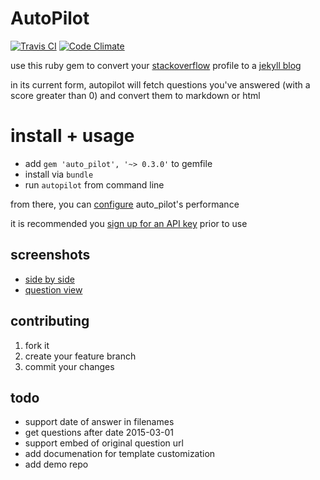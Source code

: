 # AutoPilot
[![Travis CI](https://travis-ci.org/lfender6445/auto_pilot.svg?branch=master)](https://travis-ci.org/lfender6445/auto_pilot)
[![Code Climate](https://codeclimate.com/github/lfender6445/auto_pilot/badges/gpa.svg)](https://codeclimate.com/github/lfender6445/auto_pilot)
<!--
[![Test Coverage](https://codeclimate.com/github/lfender6445/auto_pilot/badges/coverage.svg)](https://codeclimate.com/github/lfender6445/auto_pilot)
-->

use this ruby gem to convert your [stackoverflow](http://www.stackoverflow.com/) profile to a [jekyll blog](http://jekyllrb.com/)

in its current form, autopilot will fetch questions you've answered (with a score greater than 0) and convert them to markdown or html

# install + usage

- add `gem 'auto_pilot', '~> 0.3.0'` to gemfile
- install via `bundle`
- run `autopilot` from command line

from there, you can [configure](https://github.com/lfender6445/auto_pilot/blob/master/lib/auto_pilot/templates/auto_pilot_config.rb) auto_pilot's performance

it is recommended you [sign up for an API key](http://stackapps.com/apps/oauth/register) prior to use

## screenshots
- [side by side](http://i.imgur.com/Ffbzequ.png)
- [question view](http://i.imgur.com/O206sol.png)

## contributing

1. fork it
2. create your feature branch
3. commit your changes

## todo

- support date of answer in filenames
- get questions after date 2015-03-01
- support embed of original question url
- add documenation for template customization
- add demo repo
